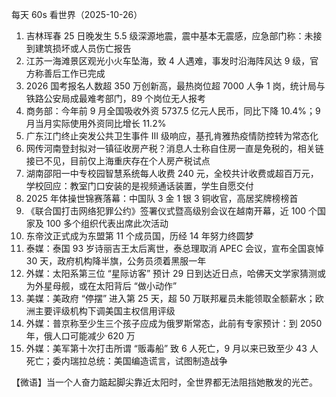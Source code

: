 每天 60s 看世界（2025-10-26）

1. 吉林珲春 25 日晚发生 5.5 级深源地震，震中基本无震感，应急部门称：未接到建筑损坏或人员伤亡报告
2. 江苏一海滩景区观光小火车坠海，致 4 人遇难，事发时沿海阵风达 9 级，官方称善后工作已完成
3. 2026 国考报名人数超 350 万创新高，最热岗位超 7000 人争 1 岗，统计局与铁路公安局成最难考部门，89 个岗位无人报考
4. 商务部：今年前 9 月全国吸收外资 5737.5 亿元人民币，同比下降 10.4%；9 月当月实际使用外资同比增长 11.2%
5. 广东江门终止突发公共卫生事件 Ⅲ 级响应，基孔肯雅热疫情防控转为常态化
6. 网传河南登封拟对一镇征收房产税？消息人士称自住房一直是免税的，相关链接已不见，目前仅上海重庆存在个人房产税试点
7. 湖南邵阳一中专校园智慧系统每人收费 240 元，全校共计收费或超百万元，学校回应：教室门口安装的是视频通话装置，学生自愿交付
8. 2025 年体操世锦赛落幕：中国队 3 金 1 银 3 铜收官，高居奖牌榜榜首
9. 《联合国打击网络犯罪公约》签署仪式暨高级别会议在越南开幕，近 100 个国家及 100 多个组织代表出席此次活动
10. 东帝汶正式成为东盟第 11 个成员国，历经 14 年努力终圆梦
11. 泰媒：泰国 93 岁诗丽吉王太后离世，泰总理取消 APEC 会议，宣布全国哀悼 30 天，政府机构降半旗，公务员须着黑服一年
12. 外媒：太阳系第三位 “星际访客” 预计 29 日到达近日点，哈佛天文学家猜测或为外星母舰，或在太阳背后 “做小动作”
13. 美媒：美政府 “停摆” 进入第 25 天，超 50 万联邦雇员未能领取全额薪水；欧洲主要评级机构下调美国主权信用评级
14. 外媒：普京称至少生三个孩子应成为俄罗斯常态，此前有专家预计：到 2050 年，俄人口可能减少 620 万
15. 外媒：美军第十次打击所谓 “贩毒船” 致 6 人死亡，9 月以来已致至少 43 人死亡；委内瑞拉总统：美国编造谎言，试图制造战争

【微语】当一个人奋力踮起脚尖靠近太阳时，全世界都无法阻挡她散发的光芒。